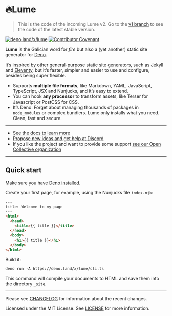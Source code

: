 # 🔥Lume

> This is the code of the incoming Lume v2. Go to the
> [v1 branch](https://github.com/lumeland/lume/tree/v1) to see the code of the
> latest stable version.

[![deno.land/x/lume](https://shield.deno.dev/x/lume)](https://deno.land/x/lume)
[![Contributor Covenant](https://img.shields.io/badge/Contributor%20Covenant-2.1-4baaaa.svg)](CODE_OF_CONDUCT.md)

**Lume** is the Galician word for _fire_ but also a (yet another) static site
generator for [Deno](https://deno.land/).

It’s inspired by other general-purpose static site generators, such as
[Jekyll](https://jekyllrb.com/) and [Eleventy](https://www.11ty.dev/), but it’s
faster, simpler and easier to use and configure, besides being super flexible.

- Supports **multiple file formats**, like Markdown, YAML, JavaScript,
  TypeScript, JSX and Nunjucks, and it’s easy to extend.
- You can hook **any processor** to transform assets, like Terser for Javascript
  or PostCSS for CSS.
- It’s Deno: Forget about managing thousands of packages in `node_modules` or
  complex bundlers. Lume only installs what you need. Clean, fast and secure.

---

- [See the docs to learn more](https://lume.land)
- [Propose new ideas and get help at Discord](https://discord.gg/YbTmpACHWB)
- If you like the project and want to provide some support
  [see our Open Collective organization](https://opencollective.com/lume)

---

## Quick start

Make sure you have [Deno installed](https://deno.land/#installation).

Create your first page, for example, using the Nunjucks file `index.njk`:

```html
---
title: Welcome to my page
---
<html>
  <head>
    <title>{{ title }}</title>
  </head>
  <body>
    <h1>{{ title }}</h1>
  </body>
</html>
```

Build it:

```
deno run -A https://deno.land/x/lume/cli.ts
```

This command will compile your documents to HTML and save them into the
directory `_site`.

---

Please see [CHANGELOG](CHANGELOG.md) for information about the recent changes.

Licensed under the MIT License. See [LICENSE](LICENSE) for more information.

